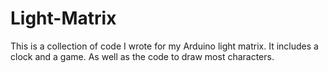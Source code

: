# Light-Matrix
This is a collection of code I wrote for my Arduino light matrix. It includes a clock and a game. As well as the code to draw most characters.
